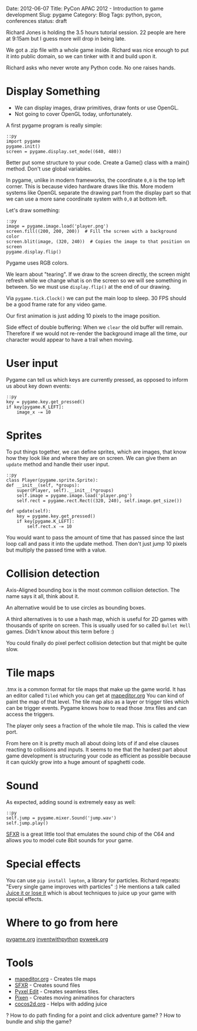 Date: 2012-06-07
Title: PyCon APAC 2012 - Introduction to game development
Slug: pygame
Category: Blog
Tags: python, pycon, conferences
status: draft

Richard Jones is holding the 3.5 hours tutorial session.
22 people are here at 9:15am but I guess more will drop in being late.

We got a .zip file with a whole game inside. Richard was nice enough to put it
into public domain, so we can tinker with it and build upon it.

Richard asks who never wrote any Python code. No one raises hands.

# Display Something

* We can display images, draw primitives, draw fonts or use OpenGL.
* Not going to cover OpenGL today, unfortunately.

A first pygame program is really simple:

    ::py
    import pygame
    pygame.init()
    screen = pygame.display.set_mode((640, 480))


Better put some structure to your code. Create a Game() class with a main()
method. Don't use global variables.

In pygame, unlike in modern frameworks, the coordinate ``0,0`` is the top left
corner. This is because video hardware draws like this. More modern systems
like OpenGL separate the drawing part from the display part so that we can use
a more sane coordinate system with ``0,0`` at bottom left.

Let's draw something:

    ::py
    image = pygame.image.load('player.png')
    screen.fill((200, 200, 200))  # Fill the screen with a background color
    screen.blit(image, (320, 240))  # Copies the image to that position on screen 
    pygame.display.flip()

Pygame uses RGB colors.

We learn about "tearing". If we draw to the screen directly, the screen might
refresh while we change what is on the screen so we will see something in
between. So we must use ``display.flip()`` at the end of our drawing.

Via ``pygame.tick.Clock()`` we can put the main loop to sleep. 30 FPS should
be a good frame rate for any video game.

Our first animation is just adding 10 pixels to the image position.

Side effect of double buffering: When we ``clear`` the old buffer will remain.
Therefore if we would not re-render the background image all the time, our
character would appear to have a trail when moving.

# User input

Pygame can tell us which keys are currently pressed, as opposed to inform us
about key down events:

    ::py
    key = pygame.key.get_pressed()
    if key[pygame.K_LEFT]:
        image_x -= 10

# Sprites

To put things together, we can define sprites, which are images, that know how
they look like and where they are on screen. We can give them an ``update``
method and handle their user input.

    ::py
    class Player(pygame.sprite.Sprite):
    def __init__(self, *groups):
        super(Player, self).__init__(*groups)
        self.image = pygame.image.load('player.png')
        self.rect = pygame.rect.Rect((320, 240), self.image.get_size())

    def update(self):
        key = pygame.key.get_pressed()
        if key[pygame.K_LEFT]:
            self.rect.x -= 10

You would want to pass the amount of time that has passed since the last loop
call and pass it into the update method. Then don't just jump 10 pixels but
multiply the passed time with a value.

# Collision detection

Axis-Aligned bounding box is the most common collision detection. The name says
it all, think about it.

An alternative would be to use circles as bounding boxes.

A third alternatives is to use a hash map, which is useful for 2D games with
thousands of sprite on screen. This is usually used for so called ``Bullet
Hell`` games. Didn't know about this term before :)

You could finally do pixel perfect collision detection but that might be quite
slow.

# Tile maps

.tmx is a common format for tile maps that make up the game world.  It has an
editor called ``Tiled`` which you can get at
[mapeditor.org](http://mapeditor.org) You can kind of paint the map of that
level. The tile map also as a layer or trigger tiles which can be trigger
events. Pygame knows how to read those .tmx files and can access the triggers.

The player only sees a fraction of the whole tile map. This is called the view
port.


From here on it is pretty much all about doing lots of if and else clauses
reacting to collisions and inputs. It seems to me that the hardest part about
game development is structuring your code as efficient as possible because it
can quickly grow into a huge amount of spaghetti code.

# Sound

As expected, adding sound is extremely easy as well:

    ::py
    self.jump = pygame.mixer.Sound('jump.wav')
    self.jump.play()

[SFXR](https://code.google.com/p/sfxr/) is a great little tool that emulates
the sound chip of the C64 and allows you to model cute 8bit sounds for your
game.

# Special effects

You can use ``pip install lepton``, a library for particles. Richard repeats:
"Every single game improves with particles" :) He mentions a talk called
[Juice it or lose it](https://www.youtube.com/watch?v=Fy0aCDmgnxg) which is
about techniques to juice up your game with special effects.

# Where to go from here

[pygame.org](http://pygame.org)
[inventwithpython](http://inventwithpython.com)
[pyweek.org](http://pyweek.org)

# Tools

* [mapeditor.org](http://mapeditor.org) - Creates tile maps
* [SFXR](https://code.google.com/p/sfxr/) - Creates sound files
* [Pyxel Edit](http://danikgames.com/stuff/pyxeledit/) - Creates seamless
  tiles.
* [Pixen](http://pixenapp.com/) - Creates moving animatinos for characters
* [cocos2d.org](http://cocos2d.org/doc.html) - Helps with adding juice

? How to do path finding for a point and click adventure game?
? How to bundle and ship the game?

